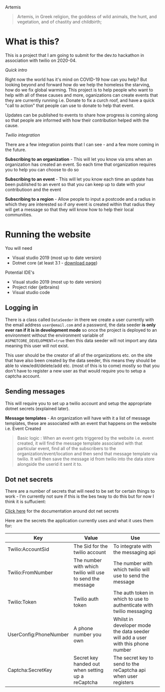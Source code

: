 Artemis
> Artemis, in Greek religion, the goddess of wild animals, the hunt, and vegetation, and of chastity and childbirth;

# What is this?
This is a project that I am going to submit for the dev.to hackathon in association with twilio on 2020-04. 

*Quick intro*

Right now the world has it's mind on COVID-19 how can you help? But looking beyond and forward how do we help the homeless the starving, how do we fix global warming. This project is to help people who want to help with all of these causes and more, oganizations can create events that they are currently running i.e. Donate to fix a curch roof, and have a quick "call to action" that people can use to donate to help that event. 

Updates can be published to events to share how progress is coming along so that people are informed with how their contribution helped with the cause. 

*Twilio integration*

There are a few integration points that I can see - and a few more coming in the future.

**Subscribing to an organization** - This will let you know via sms when an organization has created an event. So each time that organization requires you to help you can choose to do so

**Subscribing to an event** - This will let you know each time an update has been published to an event so that you can keep up to date with your contributioon and the event

**Subscribing to a region** - Allow people to input a postcode and a radius in which they are interested so if *any* event is created within that radius they will get a message so that they will know how to help their local communities.

# Running the website

You will need 
- Visual studio 2019 (most up to date version)
- Dotnet core (at least 3.1 - [download page](https://dotnet.microsoft.com/download))

Potential IDE's
- Visual studio 2019 (most up to date version)
- Project rider (jetbrains)
- Visual studio code

## Logging in 
There is a class called `DataSeeder` in there we create a user currently with the email address `user@email.com` and a password, the data seeder **is only ever ran if it is in development mode** so once the project is deployed to an environment without the environment variable of `ASPNETCORE_DEVELOPMENT=true` then this data seeder will not import any data meaning this user will not exist.

This user should be the creator of all of the organizations etc. on the site that have also been created by the data seeder, this means they should be able to view/edit/delete/add etc. (most of this is to come) mostly so that you don't have to register a new user as that would require you to setup a captcha account.

## Sending messages

This will require you to set up a twilio account and setup the appropriate dotnet secrets (explained later).

**Message templates** - An organization will have with it a list of message templates, these are associated with an event that happens on the website i.e. Event Created

> Basic logic : When an event gets triggered by the website i.e. event created, it will find the message template associated with that particular event, find all of the subscribers to the organization/event/location and then send that message template via twilio. It will then save the message id from twilio into the data store alongside the userid it sent it to.


## Dot net secrets
There are a number of secrets that will need to be set for certain things to work - I'm currently not sure if this is the bes tway to do this but for now I think it is suffucient:

[Click here](https://docs.microsoft.com/en-us/aspnet/core/security/app-secrets?view=aspnetcore-3.1&tabs=windows) for the documentation around dot net secrets

Here are the secrets the application currently uses and what it uses them for:

|Key |Value | Use|
--|--|--
Twilio:AccountSid | The Sid for the twilio account | To integrate with the messaging api
Twilio:FromNumber | The number with which twilio will use to send the message | The number with which twilio will use to send the message
Twilio:Token | Twilio auth token  | The auth token in which to use to authenticate with twilio messaging
UserConfig:PhoneNumber | A phone number you own | Whilst in developer mode the data seeder will add a user with this phone number 
Captcha:SecretKey | Secret key handed out when setting up a reCaptcha | The secret key to send to the reCaptcha api when user registers

